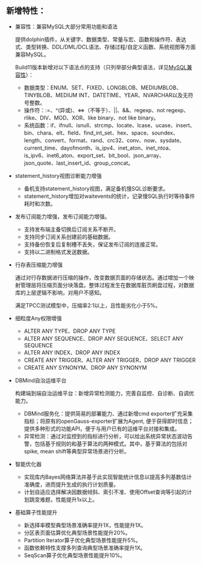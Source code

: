 ## 新增特性：

- 兼容性：兼容MySQL大部分常用功能和语法

  提供dolphin插件，从关键字、数据类型、常量与宏、函数和操作符、表达式、类型转换、DDL/DML/DCL语法、存储过程/自定义函数、系统视图等方面兼容MySQL。

  Build11版本新增对以下语法点的支持（只列举部分典型语法，详见[MySQL兼容性](../开发者指南/MySQL兼容性.md)）：

  - 数据类型：ENUM、SET、FIXED、LONGBLOB、MEDIUMBLOB、TINYBLOB、MEDIUM INT、DATETIME、YEAR、NVARCHAR以及无符号整数。
  - 操作符：:=、^(异或)、<=>（不等于）、||、&&、regexp、not regexp、rlike、DIV、MOD、XOR、like binary、not like binary。
  - 系统函数：if、ifnull、isnull、strcmp、locate、lcase、ucase、insert、bin、chara、elt、field、find_int_set、hex、space、soundex、length、convert、format、rand、crc32、conv、now、sysdate、current_time、dayofmonth、is_ipv4、inet_aton、inet_ntoa、is_ipv6、inet6_aton、export_set、bit_bool、json_array、json_quote、last_insert_id、group_concat。

- statement_history视图诊断能力增强

  - 备机支持statement_history视图，满足备机慢SQL诊断要求。
  - statement_history增加对waitevents的统计，记录慢SQL执行时等待事件耗时和次数。

- 发布订阅能力增强，发布订阅能力增强。

  - 支持发布端主备切换后订阅关系不断开。
  - 支持同步订阅关系创建前的基础数据。
  - 支持备份恢复后复制槽不丢失，保证发布订阅的连接正常。
  - 支持以二进制格式发送数据。

- 行存表压缩能力增强

  通过对行存数据进行压缩的操作，改变数据页面的存储状态。通过增加一个映射管理层将压缩页面分块落盘。整体过程发生在数据库脏页刷盘过程，对数据库的上层逻辑不影响，对用户不感知。

  满足TPCC测试模型中，压缩率2:1以上，且性能劣化小于5%。

- 细粒度Any权限增强

  - ALTER ANY TYPE、DROP ANY TYPE
  - ALTER ANY SEQUENCE、DROP ANY SEQUENCE、SELECT ANY SEQUENCE
  - ALTER ANY INDEX、DROP ANY INDEX
  - CREATE ANY TRIGGER、ALTER ANY TRIGGER、DROP ANY TRIGGER
  - CREATE ANY SYNONYM、DROP ANY SYNONYM

- DBMind自治运维平台

  构建端到端自治运维平台：新增异常检测能力，完善自监控、自诊断、自调优能力。

  - DBMind服务化：提供简易的部署能力、通过新增cmd exporter扩充采集指标；将原有的openGauss-exporter扩展为Agent, 便于获得即时信息；提供多种形式的功能API，便于与用户已有的运维平台对接和集成。
  - 异常检测：通过对监控到的指标进行分析，可以给出系统异常状态波动告警，包括基于规则的和基于算法的两种模式。其中，基于算法的包括对spike, mean shift等典型异常场景进行分析。

- 智能优化器

  - 实现库内Bayes网络算法并基于此实现智能统计信息以提高多列基数估计准确度，进而提升生成的执行计划质量。
  - 计划自适应选择解决因数据倾斜、索引不准、使用Offset查询等引起的计划跳变难题，性能提升1x以上。

- 基础算子性能提升

  - 新选择率模型典型场景准确率提升1X，性能提升1X。
  - 分区表页面估算优化典型场景性能提升20%。
  - Partition Iterator算子优化典型场景性能提升5%。
  - 函数依赖特性支撑多列查询典型场景准确率提升1X。
  - SeqScan算子优化典型场景性能提升10%。

